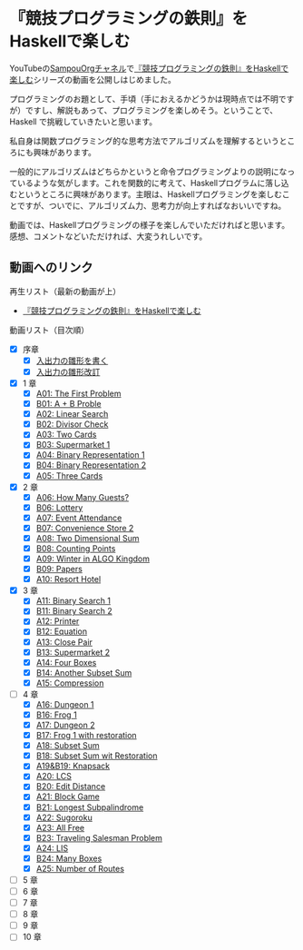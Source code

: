 # 『競技プログラミングの鉄則』をHaskellで楽しむ

YouTubeの[SampouOrgチャネル](youtube.com/@SampouOrg)で[『競技プログラミングの鉄則』をHaskellで楽しむ](https://youtube.com/playlist?list=PLmilE0iwpTVuBPYT5ZRuVGaf_PXUofwDk)シリーズの動画を公開しはじめました。

プログラミングのお題として、手頃（手におえるかどうかは現時点では不明ですが）ですし、解説もあって、プログラミングを楽しめそう。ということで、Haskell で挑戦していきたいと思います。

私自身は関数プログラミング的な思考方法でアルゴリズムを理解するというところにも興味があります。

一般的にアルゴリズムはどちらかというと命令プログラミングよりの説明になっているような気がします。これを関数的に考えて、Haskellプログラムに落し込むというところに興味があります。主眼は、Haskellプログラミングを楽しむことですが、ついでに、アルゴリズム力、思考力が向上すればなおいいですね。

動画では、Haskellプログラミングの様子を楽しんでいただければと思います。感想、コメントなどいただければ、大変うれしいです。

## 動画へのリンク

再生リスト（最新の動画が上）
- [『競技プログラミングの鉄則』をHaskellで楽しむ](https://youtube.com/playlist?list=PLmilE0iwpTVuBPYT5ZRuVGaf_PXUofwDk)

動画リスト（目次順）
- [x] 序章
    - [x] [入出力の雛形を書く](https://youtu.be/DLrNo26foiw)
    - [x] [入出力の雛形改訂](https://youtu.be/QEViVLAChYo)
- [x] 1 章
    - [x] [A01: The First Problem](https://youtu.be/5yHmgo2mybs)
    - [x] [B01: A + B Proble](https://youtu.be/R-2rDO9Mbi0)
    - [x] [A02: Linear Search](https://youtu.be/wboLyWwGDXM)
    - [x] [B02: Divisor Check](https://youtu.be/sz_b2TkAchI)
    - [x] [A03: Two Cards](https://youtu.be/wwQ3FDnLsYI)
    - [x] [B03: Supermarket 1](https://youtu.be/BRbLqYCN6to)
    - [x] [A04: Binary Representation 1](https://youtu.be/mB7J31F7PV0)
    - [x] [B04: Binary Representation 2](https://youtu.be/PI2ltR8w4Us)
    - [x] [A05: Three Cards](https://youtu.be/qjPcOtFXGBg)

- [x] 2 章
    - [x] [A06: How Many Guests?](https://youtu.be/CYTRqX_UAyw)
    - [x] [B06: Lottery](https://youtu.be/arLAU-6gotE)
    - [x] [A07: Event Attendance](https://youtu.be/UFHMs9b0ceQ)
    - [x] [B07: Convenience Store 2](https://youtu.be/JDySOCctVbs)
    - [x] [A08: Two Dimensional Sum](https://youtu.be/h-OUrRzfdN4)
    - [x] [B08: Counting Points](https://youtu.be/TsSzOP8W-UU)
    - [x] [A09: Winter in ALGO Kingdom](https://youtu.be/mXEvEBkYqdM)
    - [x] [B09: Papers]()
    - [x] [A10: Resort Hotel]()
- [x] 3 章
    - [x] [A11: Binary Search 1](https://youtu.be/StLFc9C8cls)
    - [x] [B11: Binary Search 2](https://youtu.be/Pr_H3a5cAqo)
    - [x] [A12: Printer](https://youtu.be/_H0uJq2EUpQ)
    - [x] [B12: Equation](https://youtu.be/d5YPYlKcbxo)
    - [x] [A13: Close Pair](https://youtu.be/KiXQVixpamg)
    - [x] [B13: Supermarket 2](https://youtu.be/kw_KKNjFcW0)
    - [x] [A14: Four Boxes](https://youtu.be/EkviHcjPodg)
    - [x] [B14: Another Subset Sum](https://youtu.be/Fh2ivzJaivw)
    - [x] [A15: Compression](https://youtu.be/-YQ2kh8zSSs)
- [ ] 4 章
    - [x] [A16: Dungeon 1](https://youtu.be/2qD_iIPUiJQ)
    - [x] [B16: Frog 1](https://youtu.be/u9HP2gK2htM)
    - [x] [A17: Dungeon 2](https://youtu.be/D8_qEjed1DA)
    - [x] [B17: Frog 1 with restoration](https://youtu.be/HCEk2rmTVyM)
    - [x] [A18: Subset Sum](https://youtu.be/_VOrVrIIDtM)
    - [x] [B18: Subset Sum wit Restoration](https://youtu.be/LAJ67RJ7qhU)
    - [x] [A19&B19: Knapsack](https://youtu.be/xqOMAWVGvZw)
    - [x] [A20: LCS](https://youtu.be/X3Tlty-tHfo)
    - [x] [B20: Edit Distance](https://youtu.be/RNQKMiAIzJ0)
    - [x] [A21: Block Game](https://youtu.be/AWfa8EduYyQ)
    - [x] [B21: Longest Subpalindrome](https://youtu.be/YzvLyTIUcdM)
    - [x] [A22: Sugoroku](https://youtu.be/jDguOuEKW1U)
    - [x] [A23: All Free](https://youtu.be/3wZYgYiEGso)
    - [x] [B23: Traveling Salesman Problem](https://youtu.be/IFjPWcbVa0A)
    - [x] [A24: LIS](https://youtu.be/3Kl4yhPl82w)
    - [x] [B24: Many Boxes](https://youtu.be/HpnXCm5B2lw)
    - [x] [A25: Number of Routes]()
- [ ] 5 章
- [ ] 6 章
- [ ] 7 章
- [ ] 8 章
- [ ] 9 章
- [ ] 10 章
